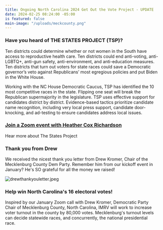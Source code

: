 ```yaml
---
title: Ongoing North Carolina 2024 Get Out the Vote Project - UPDATE
date: 2024-02-25 08:24:00 -05:00
is featured: false
main-image: "/uploads/meckcounty.png"
---
```


### Have you heard of THE STATES PROJECT (TSP)?

Ten districts could determine whether or not women in the South have access to reproductive health care. Ten districts could end anti-voting, anti-LGBTQ+, anti-gun safety, anti-environment, and anti-education measures. Ten districts that turn out voters for state races could save a Democratic governor’s veto against Republicans’ most egregious policies and put Biden in the White House.

Working with the NC House Democratic Caucus, TSP has identified the 10 most competitive races in the state. Flipping one seat will break the Republican supermajority in the legislature.  TSP uses effective support for candidates district by district. Evidence-based tactics prioritize candidate name recognition, including very local press support, candidate door-knocking, and ad-testing to ensure candidates address local issues.

### [Join a Zoom event with Heather Cox Richardson](https://secure.actblue.com/donate/leanleft-states-nc)

Hear more about The States Project
 


### Thank you from Drew

We received the nicest thank you letter from Drew Kromer, Chair of the Mecklenburg County Dem Party. Remember him from our kickoff event in January? He's SO grateful for all the money we raised! 

![drewthankyouletter.jpeg](/uploads/drewthankyouletter.jpeg)

### Help win North Carolina's 16 electoral votes!

Inspired by our January Zoom call with Drew Kromer, Democratic Party Chair of Mecklenburg County, North Carolina, IMRV will work to increase voter turnout in the county by 80,000 votes.  Mecklenburg's turnout levels can decide statewide races, and concurrently, the national presidential race.
